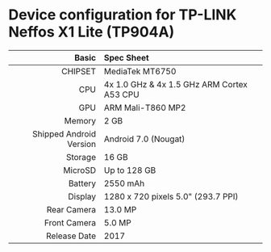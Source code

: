 Device configuration for TP-LINK Neffos X1 Lite (TP904A)
=====================================
Basic   | Spec Sheet
-------:|:-------------------------
CHIPSET | MediaTek MT6750
CPU     | 4x 1.0 GHz & 4x 1.5 GHz ARM Cortex A53 CPU
GPU     | ARM Mali-T860 MP2
Memory  | 2 GB
Shipped Android Version | Android 7.0 (Nougat)
Storage | 16 GB
MicroSD | Up to 128 GB
Battery | 2550 mAh
Display | 1280 x 720 pixels 5.0" (293.7 PPI)
Rear Camera  | 13.0 MP
Front Camera | 5.0 MP
Release Date | 2017
